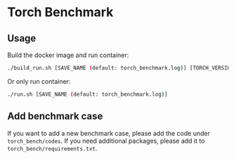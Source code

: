 # Torch Benchmark

## Usage

Build the docker image and run container:

```bash
./build_run.sh [SAVE_NAME (default: torch_benchmark.log)] [TORCH_VERSION (default: 1.13.0)] [CUDA_VERSION (default: 11.6)]
```

Or only run container:

```bash
./run.sh [SAVE_NAME (default: torch_benchmark.log)]
```

## Add benchmark case

If you want to add a new benchmark case, please add the code under `torch_bench/codes`.
If you need additional packages, please add it to `torch_bench/requirements.txt`.
